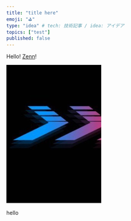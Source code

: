 ```yaml
---
title: "title here"
emoji: "⛳"
type: "idea" # tech: 技術記事 / idea: アイデア
topics: ["test"]
published: false
---
```


Hello! [Zenn](https://zenn.dev)!

![test](/images/articles/test2.jpeg)

hello
